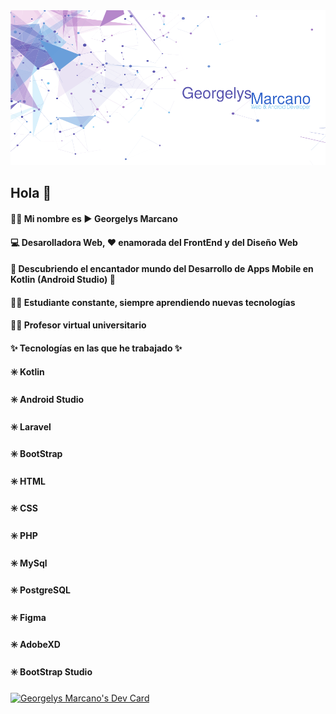 <picture>
  <source media="(prefers-color-scheme: dark)" srcset="images/bannerGithubB.png">
  <source media="(prefers-color-scheme: light)" srcset="images/bannerGithub.png">
  <img alt="Shows an illustrated sun in light mode and a moon with stars in dark mode." src="images/bannerGithub.png">
</picture>

## Hola 👋

#### 🙋‍♀️ Mi nombre es :arrow_forward: Georgelys Marcano 

#### 💻 Desarolladora Web, ❤️ enamorada del FrontEnd y del Diseño Web 

#### 📱 Descubriendo el encantador mundo del Desarrollo de Apps Mobile en Kotlin (Android Studio) 🥰

#### 👩‍🎓 Estudiante constante, siempre aprendiendo nuevas tecnologías

#### 👩‍🏫 Profesor virtual universitario

#### ✨ ****Tecnologías en las que he trabajado**** ✨
 #### :eight_spoked_asterisk: Kotlin
 #### :eight_spoked_asterisk: Android Studio
 #### :eight_spoked_asterisk: Laravel
 #### :eight_spoked_asterisk: BootStrap
 #### :eight_spoked_asterisk: HTML
 #### :eight_spoked_asterisk: CSS
 #### :eight_spoked_asterisk: PHP
 #### :eight_spoked_asterisk: MySql
 #### :eight_spoked_asterisk: PostgreSQL
 #### :eight_spoked_asterisk: Figma
 #### :eight_spoked_asterisk: AdobeXD
 #### :eight_spoked_asterisk: BootStrap Studio

<a href="https://app.daily.dev/marcanog"><img src="https://api.daily.dev/devcards/5b63553c292e479ea9474c9a11bfbece.png?r=nxu" width="200" alt="Georgelys Marcano's Dev Card"/></a>

<!--
**GMarcanoB/GMarcanoB** is a ✨ _special_ ✨ repository because its `README.md` (this file) appears on your GitHub profile.

Here are some ideas to get you started:

- 🔭 I’m currently working on ...
- 🌱 I’m currently learning ...
- 👯 I’m looking to collaborate on ...
- 🤔 I’m looking for help with ...
- 💬 Ask me about ...
- 📫 How to reach me: ...
- 😄 Pronouns: ...
- ⚡ Fun fact: ...
-->


[images/bannerGithub.png]: images/bannerGithub.png
